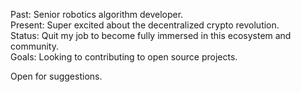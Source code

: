 Past: Senior robotics algorithm developer.  
Present: Super excited about the decentralized crypto revolution.  
Status: Quit my job to become fully immersed in this ecosystem and community.  
Goals: Looking to contributing to open source projects.  
  
Open for suggestions.
